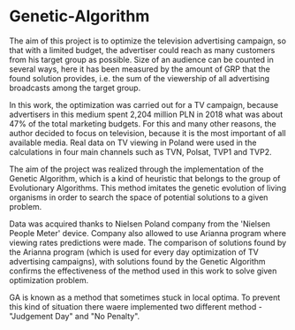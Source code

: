 # Genetic-Algorithm


The aim of this project is to optimize the television advertising campaign, so that with a limited budget, the advertiser could reach as many customers from his target group as possible. Size of an audience can be counted in several ways, here it has been measured by the amount of GRP that the found solution provides, i.e. the sum of the viewership of all advertising broadcasts among the target group.

In this work, the optimization was carried out for a TV campaign, because advertisers in this medium spent 2,204 million PLN in 2018 what was about 47% of the total marketing budgets. For this and many other reasons, the author decided to focus on television, because it is the most important of all available media. Real data on TV viewing in Poland were used in the calculations in four main channels such as TVN, Polsat, TVP1 and TVP2.

The aim of the project was realized through the implementation of the Genetic Algorithm, which is a kind of heuristic that belongs to the group of Evolutionary Algorithms. This method imitates the genetic evolution of living organisms in order to search the space of potential solutions to a given problem.

Data was acquired thanks to Nielsen Poland company from the 'Nielsen People Meter' device. Company also allowed to use Arianna program where viewing rates predictions were made. The comparison of solutions found by the Arianna program (which is used for every day optimization of TV advertising campaigns), with solutions found by the Genetic Algorithm confirms the effectiveness of the method used in this work to solve given optimization problem.

GA is known as a method that sometimes stuck in local optima. To prevent this kind of situation there waere implemented two different method - "Judgement Day" and "No Penalty".
